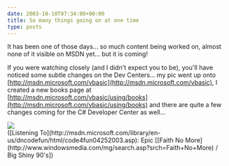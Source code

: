 ```yaml
---
date: 2003-10-10T07:34:00+00:00
title: So many things going on at one time
type: posts
---
```

It has been one of those days... so much content being worked on, almost none of it visible on MSDN yet... but it is coming!

If you were watching closely (and I didn't expect you to be), you'll have noticed some subtle changes on the Dev Centers... my pic went up onto [http://msdn.microsoft.com/vbasic](http://msdn.microsoft.com/vbasic), I created a new books page at [http://msdn.microsoft.com/vbasic/using/books](http://msdn.microsoft.com/vbasic/using/books) and there are quite a few changes coming for the C# Developer Center as well...

<img src="http://www.duncanmackenzie.net/somuchstuff.png" border="0" />

<div class="media">
  ([Listening To](http://msdn.microsoft.com/library/en-us/dncodefun/html/code4fun04252003.asp): Epic [[Faith No More](http://www.windowsmedia.com/mg/search.asp?srch=Faith+No+More) / Big Shiny 90's])
</div>
